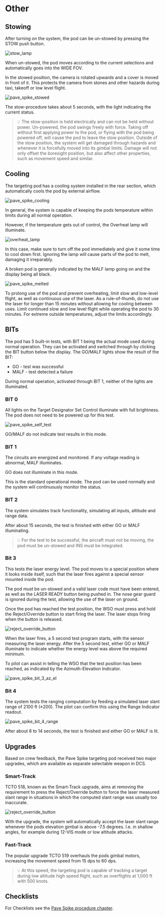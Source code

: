 # Other

## Stowing

After turning on the system, the pod can be un-stowed by pressing the STOW push
button.

![stow_lamp](../../../img/stow_lamp.jpg)

When un-stowed, the pod moves according to the current selections and
automatically goes into the WIDE FOV.

In the stowed position, the camera is rotated upwards and a cover is moved in
front of it. This protects the camera from stones and other hazards during taxi,
takeoff or low level flight.

![pave_spike_stowed](../../../img/pave_spike_stowed.jpg)

The stow-procedure takes about 5 seconds, with the light indicating the current
status.

>💡 The stow-position is held electrically and can not be held without
> power. Un-powered, the pod swings freely with force. Taking off without first
> applying power to the pod, or flying with the pod being powered off, will cause
> the pod to leave the stow position. Outside of the stow position, the system
> will get damaged through hazards and whenever it is forcefully moved into its
> gimbal limits. Damage will not only offset the boresight position, but also
> affect other properties, such as movement speed and similar.

## Cooling

The targeting pod has a cooling system installed in the rear section, which
automatically cools the pod by external airflow.

![pave_spike_cooling](../../../img/pave_spike_cooling.jpg)

In general, the system is capable of keeping the pods temperature within limits
during all normal operation.

However, if the temperature gets out of control, the Overheat lamp will
illuminate.

![overheat_lamp](../../../img/overheat_lamp.jpg)

In this case, make sure to turn off the pod immediately and give it some time to
cool down first. Ignoring the lamp will cause parts of the pod to melt, damaging
it irreparably.

A broken pod is generally indicated by the MALF lamp going on and the display
being all black.

![pave_spike_melted](../../../img/pave_spike_melted.jpg)

To prolong use of the pod and prevent overheating, limit slow and low-level
flight, as well as continuous use of the laser. As a rule-of-thumb, do not use
the laser for longer than 15 minutes without allowing for cooling between uses.
Limit continued slow and low level flight while operating the pod to 30 minutes.
For extreme outside temperatures, adjust the limits accordingly.

## BITs

The pod has 5 built-in tests, with BIT 1 being the actual mode used during
normal operation. They can be activated and switched through by clicking the BIT
button below the display. The GO/MALF lights show the result of the BIT:

- GO - test was successful
- MALF - test detected a failure

During normal operation, activated through BIT 1, neither of the lights are
illuminated.

### BIT 0

All lights on the Target Designator Set Control illuminate with full brightness.
The pod does not need to be powered up for this test.

![pave_spike_self_test](../../../img/pave_spike_self_test.jpg)

GO/MALF do not indicate test results in this mode.

### BIT 1

The circuits are energized and monitored. If any voltage reading is abnormal,
MALF illuminates.

GO does not illuminate in this mode.

This is the standard operational mode. The pod can be used normally and the
system will continuously monitor the status.

### BIT 2

The system simulates track functionality, simulating all inputs, altitude and
range data.

After about 15 seconds, the test is finished with either GO or MALF
illuminating.

> 💡 For the test to be successful, the aircraft must not be moving, the pod must be
un-stowed and INS must be integrated.

### Bit 3

This tests the laser energy level. The pod moves to a special position where it
looks inside itself, such that the laser fires against a special sensor mounted
inside the pod.

The pod must be un-stowed and a valid laser code must have been entered, as well
as the LASER READY button being pushed in. The nose gear guard is ignored during
the test, allowing the use of the laser on ground.

Once the pod has reached the test position, the WSO must press and hold the
Reject/Override button to start firing the laser. The laser stops firing when
the button is released.

![reject_override_button](../../../img/reject_override_button.jpg)

When the laser fires, a 5 second test program starts, with the sensor measuring
the laser energy. After the 5 second test, either GO or MALF illuminate to
indicate whether the energy level was above the required minimum.

To pilot can assist in telling the WSO that the test position has been reached,
as indicated by the Azimuth-Elevation Indicator.

![pave_spike_bit_3_az_el](../../../img/pave_spike_bit_3_az_el.jpg)

### Bit 4

The system tests the ranging computation by feeding a simulated laser slant
range of 2100 ft (±200). The pilot can confirm this using the Range Indicator
readout.

![pave_spike_bit_4_range](../../../img/pave_spike_bit_4_range.jpg)

After about 8 to 14 seconds, the test is finished and either GO or MALF is lit.

## Upgrades

Based on crew feedback, the Pave Spike targeting pod received two major
upgrades, which are available as separate selectable weapon in DCS.

### Smart-Track

TCTO 518, known as the Smart-Track upgrade, aims at removing the requirement to
press the Reject/Override button to force the laser measured slant range in
situations in which the computed slant range was usually too inaccurate.

![reject_override_button](../../../img/reject_override_button.jpg)

With the upgrade, the system will automatically accept the laser slant range
whenever the pods elevation gimbal is above -7.5 degrees. I.e. in shallow
angles, for example during 12-VIS mode or low altitude attacks.

### Fast-Track

The popular upgrade TCTO 519 overhauls the pods gimbal motors, increasing the
movement speed from 15 dps to 60 dps.

> 💡 At this speed, the targeting pod is capable of tracking a target during low
altitude high speed flight, such as overflights at 1,000 ft with 500 knots.

## Checklists

For Checklists see the [Pave Spike procedure chapter](../../../procedures/pave_spike.md#turn-on).
